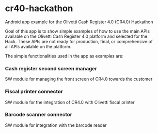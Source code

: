 # cr40-hackathon

Android app example for the Olivetti Cash Register 4.0 (CR4.0) Hackathon

Goal of this app is to show simple examples of how to use the main APIs available on the Olivetti Cash Register 4.0 platform
and selected for the Hack.
These APIs are not ready for production, final, or comprehensive of all APIs available on the platform.

The simple functionalities used in the app as examples are:

### Cash register second screen manager
SW module for managing the front screen of CR4.0 towards the customer
### Fiscal printer connector
SW module for the integration of CR4.0 with Olivetti fiscal printer
### Barcode scanner connector
SW module for integration with the barcode reader